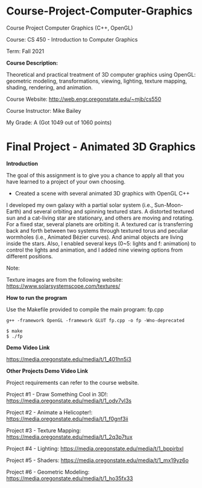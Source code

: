 # Course-Project-Computer-Graphics
Course Project Computer Graphics (C++, OpenGL)

Course: CS 450 - Introduction to Computer Graphics

Term: Fall 2021

**Course Description:**

Theoretical and practical treatment of 3D computer graphics using OpenGL: geometric modeling, transformations, viewing, lighting, texture mapping, shading, rendering, and animation.  

Course Website: http://web.engr.oregonstate.edu/~mjb/cs550

Course Instructor: Mike Bailey

My Grade: A (Got 1049 out of 1060 points)

# Final Project - Animated 3D Graphics
**Introduction**

The goal of this assignment is to give you a chance to apply all that you have learned to a project of your own choosing.

* Created a scene with several animated 3D graphics with OpenGL C++

I developed my own galaxy with a partial solar system (i.e., Sun-Moon-Earth) and several orbiting and spinning textured stars. A distorted textured sun and a cat-living star are stationary, and others are moving and rotating. For a fixed star, several planets are orbiting it. A textured car is transferring back and forth between two systems through textured torus and peculiar wormholes (i.e., Animated Bézier curves). And animal objects are living inside the stars. Also, I enabled several keys (0~5: lights and f: animation) to control the lights and animation, and I added nine viewing options from different positions.

Note: 

Texture images are from the following website: https://www.solarsystemscope.com/textures/

**How to run the program**

Use the Makefile provided to compile the main program: fp.cpp

`g++ -framework OpenGL -framework GLUT fp.cpp -o fp -Wno-deprecated`
```
$ make
$ ./fp
```

**Demo Video Link**

https://media.oregonstate.edu/media/t/1_401hn5i3

**Other Projects Demo Video Link**

Project requirements can refer to the course website.

Project #1 - Draw Something Cool in 3D!: https://media.oregonstate.edu/media/t/1_odv7vl3s

Project #2 - Animate a Helicopter!: https://media.oregonstate.edu/media/t/1_f0gnf3ii

Project #3 - Texture Mapping: https://media.oregonstate.edu/media/t/1_2q3p7tux

Project #4 - Lighting: https://media.oregonstate.edu/media/t/1_bppirbxl

Project #5 - Shaders: https://media.oregonstate.edu/media/t/1_mx19yz6o

Project #6 - Geometric Modeling: https://media.oregonstate.edu/media/t/1_ho35fx33
